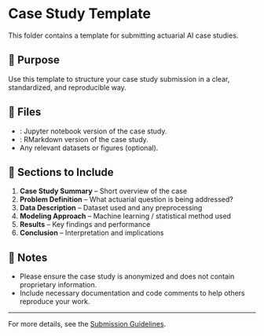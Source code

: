 # Case Study Template

This folder contains a template for submitting actuarial AI case studies.

## 📌 Purpose
Use this template to structure your case study submission in a clear, standardized, and reproducible way.

## 📁 Files

- : Jupyter notebook version of the case study.
- : RMarkdown version of the case study.
- Any relevant datasets or figures (optional).

## 🧭 Sections to Include

1. **Case Study Summary** – Short overview of the case
2. **Problem Definition** – What actuarial question is being addressed?
3. **Data Description** – Dataset used and any preprocessing
4. **Modeling Approach** – Machine learning / statistical method used
5. **Results** – Key findings and performance
6. **Conclusion** – Interpretation and implications

## 📝 Notes
- Please ensure the case study is anonymized and does not contain proprietary information.
- Include necessary documentation and code comments to help others reproduce your work.

---

For more details, see the [Submission Guidelines](../../submission/submission-guidelines.md).
